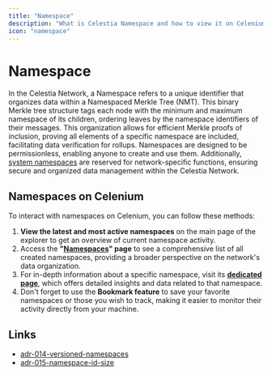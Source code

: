 ```yaml
---
title: "Namespace"
description: "What is Celestia Namespace and how to view it on Celenium"
icon: "namespace"
---
```


# Namespace

In the Celestia Network, a Namespace refers to a unique identifier that organizes data within a Namespaced Merkle Tree (NMT). This binary Merkle tree structure tags each node with the minimum and maximum namespace of its children, ordering leaves by the namespace identifiers of their messages. This organization allows for efficient Merkle proofs of inclusion, proving all elements of a specific namespace are included, facilitating data verification for rollups. Namespaces are designed to be permissionless, enabling anyone to create and use them. Additionally, [system namespaces](https://github.com/celestiaorg/celestia-specs/blob/master/src/specs/consensus.md#reserved-namespace-ids) are reserved for network-specific functions, ensuring secure and organized data management within the Celestia Network.


## Namespaces on Celenium

To interact with namespaces on Celenium, you can follow these methods:

1. **View the latest and most active namespaces** on the main page of the explorer to get an overview of current namespace activity.
2. Access the **"[Namespaces](https://celenium.io/namespaces)" page** to see a comprehensive list of all created namespaces, providing a broader perspective on the network's data organization.
3. For in-depth information about a specific namespace, visit its **[dedicated page](https://celenium.io/namespace/00000000000000000000000000000000000000000808080808080808)**, which offers detailed insights and data related to that namespace.
4. Don't forget to use the **Bookmark feature** to save your favorite namespaces or those you wish to track, making it easier to monitor their activity directly from your machine.

## Links

- [adr-014-versioned-namespaces](https://github.com/celestiaorg/celestia-app/blob/main/docs/architecture/adr-014-versioned-namespaces.md)
- [adr-015-namespace-id-size](https://github.com/celestiaorg/celestia-app/blob/main/docs/architecture/adr-015-namespace-id-size.md)
